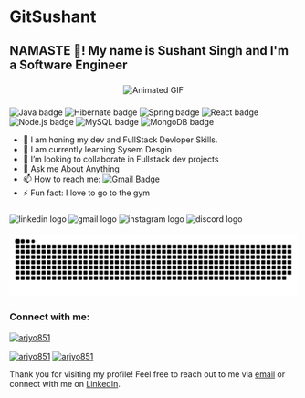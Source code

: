# GitSushant
<h2 align="left">NAMASTE 👋! My name is Sushant Singh and I'm a Software Engineer </h2>

###



###

<div align="center">
  <img src="https://user-images.githubusercontent.com/99876749/204871672-98eeac12-1d33-4f4a-9aa3-c0d820b6d942.gif" alt="Animated GIF" />
</div>

###

<div align="left">
  <img src="https://img.shields.io/badge/Java-007396?logo=java&logoColor=white&style=for-the-badge" alt="Java badge" />
  <img src="https://img.shields.io/badge/Hibernate-59666C?logo=hibernate&logoColor=white&style=for-the-badge" alt="Hibernate badge" />
  <img src="https://img.shields.io/badge/Spring-6DB33F?logo=spring&logoColor=white&style=for-the-badge" alt="Spring badge" />
  <img src="https://img.shields.io/badge/React-61DAFB?logo=react&logoColor=white&style=for-the-badge" alt="React badge" />
  <img src="https://img.shields.io/badge/Node.js-339933?logo=node.js&logoColor=white&style=for-the-badge" alt="Node.js badge" />
  <img src="https://img.shields.io/badge/MySQL-4479A1?logo=mysql&logoColor=white&style=for-the-badge" alt="MySQL badge" />
  <img src="https://img.shields.io/badge/MongoDB-47A248?logo=mongodb&logoColor=white&style=for-the-badge" alt="MongoDB badge" />
  
</div>

- 🔭 I am honing my dev and FullStack Devloper Skills.
- 🌱 I am currently learning Sysem Desgin
- 👯 I’m looking to collaborate in Fullstack dev projects
- 💬 Ask me  About Anything
- 📫 How to reach me: [![Gmail Badge](https://img.shields.io/badge/-Gmail-c14438?style=flat-square&logo=Gmail&logoColor=white&link=mailto:arjyo77@gmail.com)](mailto:singhsushant.ss10@gmail.com) 
- ⚡ Fun fact: I love to go to the gym



###

<div align="left">
    <img src="https://img.shields.io/static/v1?message=LinkedIn&logo=linkedin&label=&color=0077B5&logoColor=white&labelColor=&style=for-the-badge" height="35" alt="linkedin logo" />
    <img src="https://img.shields.io/static/v1?message=Gmail&logo=gmail&label=&color=D14836&logoColor=white&labelColor=&style=for-the-badge" height="35" alt="gmail logo" />
    <img src="https://img.shields.io/static/v1?message=Instagram&logo=instagram&label=&color=E4405F&logoColor=white&labelColor=&style=for-the-badge" height="35" alt="instagram logo" />
    <img src="https://img.shields.io/static/v1?message=Discord&logo=discord&label=&color=7289DA&logoColor=white&labelColor=&style=for-the-badge" height="35" alt="discord logo" />
   
</div>


<br clear="both">
<img src="https://raw.githubusercontent.com/platane/snk/output/github-contribution-grid-snake.svg" alt="Snake animation" />

<h3 align="left">Connect with me:</h3>
<p align="left">

<a href="https://www.linkedin.com/in/vinaykumar-singh-6b3638248/" target="blank"><img align="center" src="https://raw.githubusercontent.com/rahuldkjain/github-profile-readme-generator/master/src/images/icons/Social/linked-in-alt.svg" alt="arjyo851" height="30" width="40" /></a>

<a href="https://leetcode.com/u/M_D_L/" target="blank"><img align="center" src="https://raw.githubusercontent.com/rahuldkjain/github-profile-readme-generator/master/src/images/icons/Social/leet-code.svg" alt="arjyo851" height="30" width="40" /></a>
<a href="https://www.geeksforgeeks.org/user/singhvinj2n5/" target="blank"><img align="center" src="https://raw.githubusercontent.com/rahuldkjain/github-profile-readme-generator/master/src/images/icons/Social/geeks-for-geeks.svg" alt="arjyo851" height="30" width="40" /></a>
</p>



Thank you for visiting my profile! Feel free to reach out to me via [email](singhsushant.ss10@gmail.com) or connect with me on [LinkedIn](https://www.linkedin.com/in/sushant-singh-3a2b91217/).
